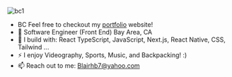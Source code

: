     

![bc1](https://user-images.githubusercontent.com/88805312/199561477-93a7e0ec-f1b3-43bd-bb37-cf450f8d1844.png)


- BC Feel free to checkout my [portfolio]([url](https://blairchappell.vercel.app/)) website!
- 🏢 Software Engineer (Front End) Bay Area, CA
- 🧰 I build with: React TypeScript, JavaScript, Next.js, React Native, CSS, Tailwind ...
- ⚡ I enjoy Videography, Sports, Music, and Backpacking! :)
- 📫 Reach out to me: Blairhb7@yahoo.com

<!---
blairhb7/blairhb7 is a ✨ special ✨ repository because its `README.md` (this file) appears on your GitHub profile.
You can click the Preview link to take a look at your changes.
--->

